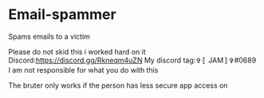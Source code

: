 # Email-spammer
Spams emails to a victim

Please do not skid this i worked hard on it
Discord:https://discord.gg/Rkneqm4uZN
My discord tag:✞〚 JAM〛✞#0689
I am not responsible for what you do with this






The bruter only works if the person has less secure app access on
